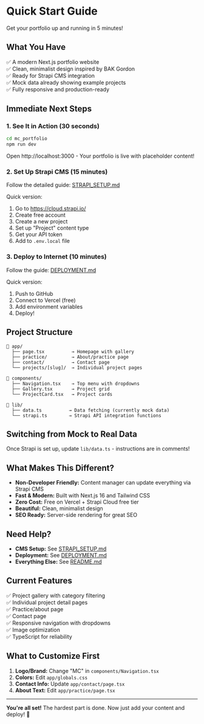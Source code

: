 # Quick Start Guide

Get your portfolio up and running in 5 minutes!

## What You Have

✅ A modern Next.js portfolio website  
✅ Clean, minimalist design inspired by BAK Gordon  
✅ Ready for Strapi CMS integration  
✅ Mock data already showing example projects  
✅ Fully responsive and production-ready  

## Immediate Next Steps

### 1. See It in Action (30 seconds)

```bash
cd mc_portfolio
npm run dev
```

Open http://localhost:3000 - Your portfolio is live with placeholder content!

### 2. Set Up Strapi CMS (15 minutes)

Follow the detailed guide: [STRAPI_SETUP.md](./STRAPI_SETUP.md)

Quick version:
1. Go to https://cloud.strapi.io/
2. Create free account
3. Create a new project
4. Set up "Project" content type
5. Get your API token
6. Add to `.env.local` file

### 3. Deploy to Internet (10 minutes)

Follow the guide: [DEPLOYMENT.md](./DEPLOYMENT.md)

Quick version:
1. Push to GitHub
2. Connect to Vercel (free)
3. Add environment variables
4. Deploy!

## Project Structure

```
📁 app/
  ├── page.tsx          → Homepage with gallery
  ├── practice/         → About/practice page
  ├── contact/          → Contact page  
  └── projects/[slug]/  → Individual project pages

📁 components/
  ├── Navigation.tsx    → Top menu with dropdowns
  ├── Gallery.tsx       → Project grid
  └── ProjectCard.tsx   → Project cards

📁 lib/
  ├── data.ts          → Data fetching (currently mock data)
  └── strapi.ts        → Strapi API integration functions
```

## Switching from Mock to Real Data

Once Strapi is set up, update `lib/data.ts` - instructions are in comments!

## What Makes This Different?

- **Non-Developer Friendly:** Content manager can update everything via Strapi CMS
- **Fast & Modern:** Built with Next.js 16 and Tailwind CSS
- **Zero Cost:** Free on Vercel + Strapi Cloud free tier
- **Beautiful:** Clean, minimalist design
- **SEO Ready:** Server-side rendering for great SEO

## Need Help?

- **CMS Setup:** See [STRAPI_SETUP.md](./STRAPI_SETUP.md)
- **Deployment:** See [DEPLOYMENT.md](./DEPLOYMENT.md)
- **Everything Else:** See [README.md](./README.md)

## Current Features

✅ Project gallery with category filtering  
✅ Individual project detail pages  
✅ Practice/about page  
✅ Contact page  
✅ Responsive navigation with dropdowns  
✅ Image optimization  
✅ TypeScript for reliability  

## What to Customize First

1. **Logo/Brand:** Change "MC" in `components/Navigation.tsx`
2. **Colors:** Edit `app/globals.css`
3. **Contact Info:** Update `app/contact/page.tsx`
4. **About Text:** Edit `app/practice/page.tsx`

---

**You're all set!** The hardest part is done. Now just add your content and deploy! 🚀

